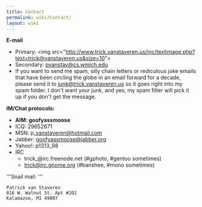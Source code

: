 ```yaml
---
title: Contact
permalink: wiki/Contact/
layout: wiki
---
```


**E-mail**

-   Primary: &lt;img
    src="http://www.trick.vanstaveren.us/inc/textimage.php?text=trick@vanstaveren.us&size=10"&gt;
-   Secondary: pvanstav@cs.wmich.edu
-   If you want to send me spam, silly chain letters or rediculous joke
    emails that have been circling the globe in an email forward for a
    decade, please send it to junk@trick.vanstaveren.us so it goes right
    into my spam folder. I don't want your junk, and yes, my spam filter
    will pick it up if you don't get the message.

**IM/Chat protocols:**

-   **AIM: goofyassmoose**
-   ICQ: 29652671
-   MSN: p\_vanstaveren@hotmail.com
-   Jabber: goofyassmoose@jabber.org
-   Yahoo!: p1313\_98
-   IRC
    -   trick\_@irc.freenode.net (\#gphoto, \#gentoo sometimes)
    -   trick@irc.gnome.org (\#banshee, \#mono sometimes)

'''Snail mail: '''

`Patrick van Staveren`  
`816 W. Walnut St. Apt #202`  
`Kalamazoo, MI 49007`
